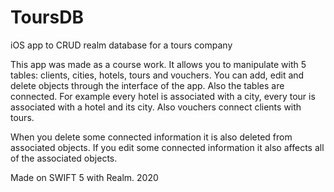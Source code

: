 # ToursDB
iOS app to CRUD realm database for a tours company

This app was made as a course work.
It allows you to manipulate with 5 tables: clients, cities, hotels, tours and vouchers. You can add, edit and delete objects through the interface of the app.
Also the tables are connected. For example every hotel is associated with a city, every tour is associated with a hotel and its city. 
Also vouchers connect clients with tours.

When you delete some connected information it is also deleted from associated objects.
If you edit some connected information it also affects all of the associated objects.

Made on SWIFT 5 with Realm.
2020
